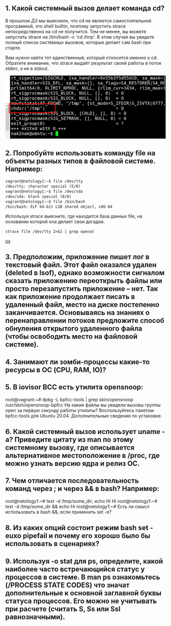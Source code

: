 ## 1. Какой системный вызов делает команда cd?

В прошлом ДЗ мы выяснили, что cd не является самостоятельной программой, это shell builtin, поэтому запустить strace непосредственно на cd не получится. Тем не менее, вы можете запустить strace на /bin/bash -c 'cd /tmp'. В этом случае вы увидите полный список системных вызовов, которые делает сам bash при старте.

Вам нужно найти тот единственный, который относится именно к cd. Обратите внимание, что strace выдаёт результат своей работы в поток stderr, а не в stdout.

![os](https://github.com/nak2nak/devops-netology/blob/main/img/3-3-001.png)
## 2. Попробуйте использовать команду file на объекты разных типов в файловой системе. Например:

    vagrant@netology1:~$ file /dev/tty
    /dev/tty: character special (5/0)
    vagrant@netology1:~$ file /dev/sda
    /dev/sda: block special (8/0)
    vagrant@netology1:~$ file /bin/bash
    /bin/bash: ELF 64-bit LSB shared object, x86-64
Используя strace выясните, где находится база данных file, на основании которой она делает свои догадки.

    strace file /dev/tty 2>&1 | grep openat
 [os](https://github.com/nak2nak/devops-netology/blob/main/img/3-3-002.png)

## 3. Предположим, приложение пишет лог в текстовый файл. Этот файл оказался удален (deleted в lsof), однако возможности сигналом сказать приложению переоткрыть файлы или просто перезапустить приложение – нет. Так как приложение продолжает писать в удаленный файл, место на диске постепенно заканчивается. Основываясь на знаниях о перенаправлении потоков предложите способ обнуления открытого удаленного файла (чтобы освободить место на файловой системе).

## 4. Занимают ли зомби-процессы какие-то ресурсы в ОС (CPU, RAM, IO)?

## 5. В iovisor BCC есть утилита opensnoop:

root@vagrant:~# dpkg -L bpfcc-tools | grep sbin/opensnoop
/usr/sbin/opensnoop-bpfcc
На какие файлы вы увидели вызовы группы open за первую секунду работы утилиты? Воспользуйтесь пакетом bpfcc-tools для Ubuntu 20.04. Дополнительные сведения по установке.

## 6. Какой системный вызов использует uname -a? Приведите цитату из man по этому системному вызову, где описывается альтернативное местоположение в /proc, где можно узнать версию ядра и релиз ОС.

## 7. Чем отличается последовательность команд через ; и через && в bash? Например:

root@netology1:~# test -d /tmp/some_dir; echo Hi
Hi
root@netology1:~# test -d /tmp/some_dir && echo Hi
root@netology1:~#
Есть ли смысл использовать в bash &&, если применить set -e?

## 8. Из каких опций состоит режим bash set -euxo pipefail и почему его хорошо было бы использовать в сценариях?

## 9. Используя -o stat для ps, определите, какой наиболее часто встречающийся статус у процессов в системе. В man ps ознакомьтесь (/PROCESS STATE CODES) что значат дополнительные к основной заглавной буквы статуса процессов. Его можно не учитывать при расчете (считать S, Ss или Ssl равнозначными).